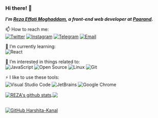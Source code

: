 	
### Hi there! 👋
*__I'm [Reza Effati Moghaddam](https://effati78.github.io), a front-end web developer at [Paarand](https://paarandprocess.com/).__*

📫 How to reach me:<br>
[![Twitter](https://img.shields.io/badge/-Twitter-ffc700?style=flat-square&logo=Twitter&logoColor=444)](https://twitter.com/effati78)
[![Instagram](https://img.shields.io/badge/-Instagram-ffc700?style=flat-square&logo=Instagram&logoColor=444)](https://Instagram.com/effati78)
[![Telegram](https://img.shields.io/badge/-Telegram-ffc700?style=flat-square&logo=Telegram&logoColor=444)](https://t.me/effati78)
[![Email](https://img.shields.io/badge/-Email-ffc700?style=flat-square&logo=Gmail&logoColor=444)](mailto:effati78@pm.me)


🌱 I’m currently learning:<br>
![React](https://img.shields.io/badge/-React-61dafb?style=flat-square&logo=React&logoColor=20232a)


🎉 I’m interested in things related to:<br>
![JavaScript](https://img.shields.io/badge/-JavaScript-34495e?style=flat-square&logo=javascript&logoColor=fff)
![Open Source](https://img.shields.io/badge/-Open%20Source-34495e?style=flat-square&logo=Open%20Source%20Initiative&logoColor=fff)
![Linux](https://img.shields.io/badge/-Linux-34495e?style=flat-square&logo=Linux&logoColor=fff)
![Git](https://img.shields.io/badge/-Git-34495e?style=flat-square&logo=Git&logoColor=fff)

⚡ I like to use these  tools:<br>
![Visual Studio Code](https://img.shields.io/badge/-Visual%20Studio%20Code-34495e?style=flat-square&logo=Visual%20Studio%20Code&logoColor=fff)
![JetBrains](https://img.shields.io/badge/-JetBrains-34495e?style=flat-square&logo=JetBrains&logoColor=fff)
![Google Chrome](https://img.shields.io/badge/-Google%20Chrome-34495e?style=flat-square&logo=Google%20Chrome&logoColor=fff)

<a href="https://github.com/effati78">
  <img align="center" src="https://github-readme-stats.anuraghazra1.vercel.app/api?username=effati78&count_private=true&hide=issues,contributedTo&show_icons=true&include_all_commits=true&theme=gruvbox" alt="REZA's github stats" />
</a>
<a href="https://github.com/effati78">
  <img align="center" src="https://github-readme-stats.anuraghazra1.vercel.app/api/top-langs/?username=effati78&layout=compact&theme=gruvbox" />
</a>

<br />
<br />

[![GitHub Harshita-Kanal](https://img.shields.io/github/followers/effati78?label=follow&style=social)](https://github.com/effati78)
